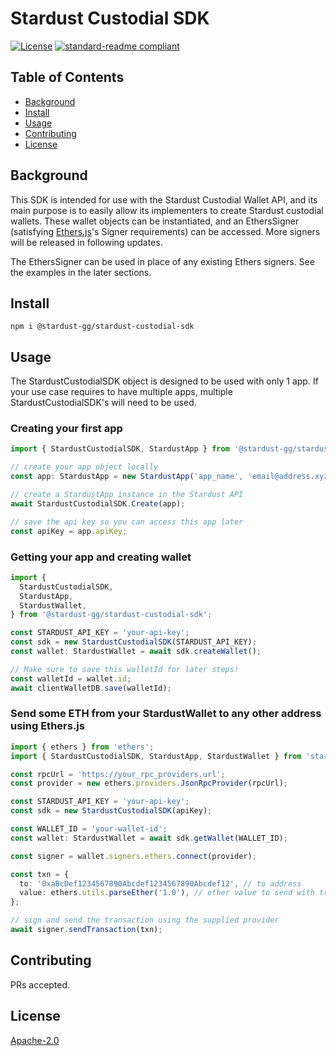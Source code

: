 # Stardust Custodial SDK

<!--
![banner]()
![badge]()
![badge]()
-->

[![License](https://img.shields.io/badge/License-Apache_2.0-blue.svg)](https://opensource.org/licenses/Apache-2.0)
[![standard-readme compliant](https://img.shields.io/badge/readme%20style-standard-brightgreen.svg?style=flat-square)](https://github.com/RichardLitt/standard-readme)

## Table of Contents

- [Background](#background)
- [Install](#install)
- [Usage](#usage)
- [Contributing](#contributing)
- [License](#license)

## Background

This SDK is intended for use with the Stardust Custodial Wallet API, and its main purpose is to easily allow its implementers to create Stardust custodial wallets. These wallet objects can be instantiated, and an EthersSigner (satisfying [Ethers.js](https://docs.ethers.org/v5/api/signer/#Signer)'s Signer requirements) can be accessed. More signers will be released in following updates.

The EthersSigner can be used in place of any existing Ethers signers. See the examples in the later sections.

## Install

```
npm i @stardust-gg/stardust-custodial-sdk
```

## Usage

The StardustCustodialSDK object is designed to be used with only 1 app. If your use case requires to have multiple apps, multiple StardustCustodialSDK's will need to be used.

### Creating your first app

```ts
import { StardustCustodialSDK, StardustApp } from '@stardust-gg/stardust-custodial-sdk';

// create your app object locally
const app: StardustApp = new StardustApp('app_name', 'email@address.xyz', 'optional_description');

// create a StardustApp instance in the Stardust API
await StardustCustodialSDK.Create(app);

// save the api key so you can access this app later
const apiKey = app.apiKey;
```

### Getting your app and creating wallet

```ts
import {
  StardustCustodialSDK,
  StardustApp,
  StardustWallet,
} from '@stardust-gg/stardust-custodial-sdk';

const STARDUST_API_KEY = 'your-api-key';
const sdk = new StardustCustodialSDK(STARDUST_API_KEY);
const wallet: StardustWallet = await sdk.createWallet();

// Make sure to save this walletId for later steps!
const walletId = wallet.id;
await clientWalletDB.save(walletId);
```

### Send some ETH from your StardustWallet to any other address using Ethers.js

```ts
import { ethers } from 'ethers';
import { StardustCustodialSDK, StardustApp, StardustWallet } from 'stardust-custodial-sdk';

const rpcUrl = 'https://your_rpc_providers.url';
const provider = new ethers.providers.JsonRpcProvider(rpcUrl);

const STARDUST_API_KEY = 'your-api-key';
const sdk = new StardustCustodialSDK(apiKey);

const WALLET_ID = 'your-wallet-id';
const wallet: StardustWallet = await sdk.getWallet(WALLET_ID);

const signer = wallet.signers.ethers.connect(provider);

const txn = {
  to: '0xaBcDef1234567890Abcdef1234567890Abcdef12', // to address
  value: ethers.utils.parseEther('1.0'), // ether value to send with transaction
};

// sign and send the transaction using the supplied provider
await signer.sendTransaction(txn);
```

## Contributing

PRs accepted.

## License

[Apache-2.0](./LICENSE.md)
